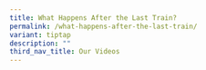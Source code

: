 ```yaml
---
title: What Happens After the Last Train?
permalink: /what-happens-after-the-last-train/
variant: tiptap
description: ""
third_nav_title: Our Videos
---
```

